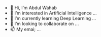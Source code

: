 - 👋 Hi, I’m Abdul Wahab
- 👀 I’m interested in Artificial Intelligence ...
- 🌱 I’m currently learning Deep Learning ...
- 💞️ I’m looking to collaborate on ...
- 📫 My emai; ...

<!---
wahab4361/wahab4361 is a ✨ special ✨ repository because its `README.md` (this file) appears on your GitHub profile.
You can click the Preview link to take a look at your changes.
--->
